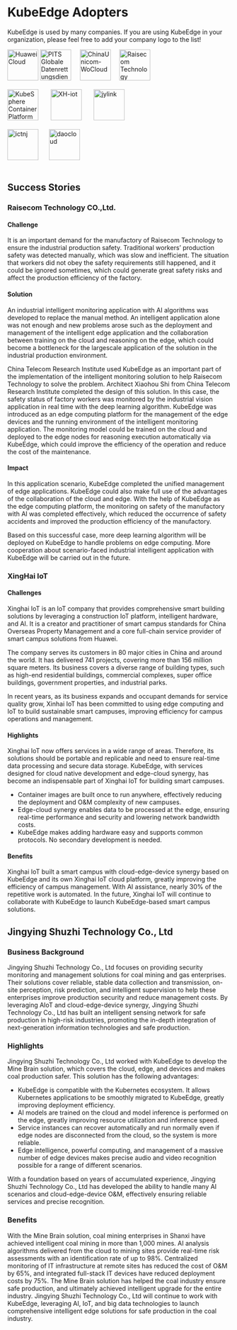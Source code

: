 # KubeEdge Adopters

KubeEdge is used by many companies. If you are using KubeEdge in your organization, please feel free to add your company logo to the list!

<a href="https://www.huaweicloud.com/en-us/product/ief.html" border="0" target="_blank"><img alt="HuaweiCloud" src="docs/adopters/huawei-cloud.png" height="70"></a>
<a href="https://www.pitsdatenrettung.de/" border="0" target="_blank"><img alt="PITS Globale Datenrettungsdienste" src="docs/adopters/pits.svg" height="70"></a> &nbsp; &nbsp;
<a href="https://cucc.wocloud.cn/" border="0" target="_blank"><img alt="ChinaUnicom-WoCloud" src="docs/adopters/china-unicom-wocloud.png" height="70"></a> &nbsp; &nbsp;
<a href="https://www.raisecom.com/" border="0" target="_blank"><img alt="Raisecom Technology" src="docs/adopters/raisecom-technology.png" height="70"></a> &nbsp; &nbsp; &nbsp;<br/><br/>
<a href="https://kubesphere.io" border="0" target="_blank"><img alt="KubeSphere Container Platform" src="docs/adopters/kubesphere-logo.png" height="70"></a> &nbsp; &nbsp; &nbsp;
<a href="http://xh-iot.net/" border="0" target="_blank"><img alt="XH-iot" src="docs/adopters/xh-iot.png" height="70"></a> &nbsp; &nbsp; &nbsp;
<a href="http://www.jylink.com/" border="0" target="_blank"><img alt="jylink" src="docs/adopters/jylink.png" height="70"></a> &nbsp; &nbsp; &nbsp;<br/><br/>
<a href="http://www.ictnj.ac.cn/" border="0" target="_blank"><img alt="ictnj" src="docs/adopters/ictnj.svg " height="70"></a>&nbsp; &nbsp; &nbsp;
<a href="https://www.daocloud.io/" border="0" target="_blank"><img alt="daocloud" src="docs/adopters/daocloud.svg " height="70"></a>&nbsp; &nbsp; &nbsp;<br/><br/>

## Success Stories

### Raisecom Technology CO.,Ltd.

#### Challenge

It is an important demand for the manufactory of Raisecom Technology to ensure the industrial production safety. Traditional workers’ production safety was detected manually, which was slow and inefficient. The situation that workers did not obey the safety requirements still happened, and it could be ignored sometimes, which could generate great safety risks and affect the production efficiency of the factory.



#### Solution

An industrial intelligent monitoring application with AI algorithms was developed to replace the manual method. An intelligent application alone was not enough and new problems arose such as the deployment and management of the intelligent edge application and the collaboration between training on the cloud and reasoning on the edge, which could become a bottleneck for the largescale application of the solution in the industrial production environment.

China Telecom Research Institute used KubeEdge as an important part of the implementation of the intelligent monitoring solution to help Raisecom Technology to solve the problem. Architect Xiaohou Shi from China Telecom Research Institute completed the design of this solution. In this case, the safety status of factory workers was monitored by the industrial vision application in real time with the deep learning algorithm. KubeEdge was introduced as an edge computing platform for the management of the edge devices and the running environment of the intelligent monitoring application. The monitoring model could be trained on the cloud and deployed to the edge nodes for reasoning execution automatically via KubeEdge, which could improve the efficiency of the operation and reduce the cost of the maintenance.



#### Impact

In this application scenario, KubeEdge completed the unified management of edge applications. KubeEdge could also make full use of the advantages of the collaboration of the cloud and edge. With the help of KubeEdge as the edge computing platform, the monitoring on safety of the manufactory with AI was completed effectively, which reduced the occurrence of safety accidents and improved the production efficiency of the manufactory.

Based on this successful case, more deep learning algorithm will be deployed on KubeEdge to handle problems on edge computing. More cooperation about scenario-faced industrial intelligent application with KubeEdge will be carried out in the future.

### XingHai IoT

#### Challenges
Xinghai IoT is an IoT company that provides comprehensive smart building solutions by leveraging a construction IoT platform, intelligent hardware, and AI. It is a creator and practitioner of smart campus standards for China Overseas Property Management and a core full-chain service provider of smart campus solutions from Huawei.

The company serves its customers in 80 major cities in China and around the world. It has delivered 741 projects, covering more than 156 million square meters. Its business covers a diverse range of building types, such as high-end residential buildings, commercial complexes, super office buildings, government properties, and industrial parks.

In recent years, as its business expands and occupant demands for service quality grow, Xinhai IoT has been committed to using edge computing and IoT to build sustainable smart campuses, improving efficiency for campus operations and management.

#### Highlights
Xinghai IoT now offers services in a wide range of areas. Therefore, its solutions should be portable and replicable and need to ensure real-time data processing and secure data storage. KubeEdge, with services designed for cloud native development and edge-cloud synergy, has become an indispensable part of Xinghai IoT for building smart campuses.
+ Container images are built once to run anywhere, effectively reducing the deployment and O&M complexity of new campuses.
+ Edge-cloud synergy enables data to be processed at the edge, ensuring real-time performance and security and lowering network bandwidth costs.
+ KubeEdge makes adding hardware easy and supports common protocols. No secondary development is needed.

#### Benefits
Xinghai IoT built a smart campus with cloud-edge-device synergy based on KubeEdge and its own Xinghai IoT cloud platform, greatly improving the efficiency of campus management. With AI assistance, nearly 30% of the repetitive work is automated. In the future, Xinghai IoT will continue to collaborate with KubeEdge to launch KubeEdge-based smart campus solutions.


## Jingying Shuzhi Technology Co., Ltd

### Business Background
Jingying Shuzhi Technology Co., Ltd focuses on providing security monitoring and management solutions for coal mining and gas enterprises. Their solutions cover reliable, stable data collection and transmission, on-site perception, risk prediction, and intelligent supervision to help these enterprises improve production security and reduce management costs. By leveraging AIoT and cloud-edge-device synergy, Jingying Shuzhi Technology Co., Ltd has built an intelligent sensing network for safe production in high-risk industries, promoting the in-depth integration of next-generation information technologies and safe production.

### Highlights
Jingying Shuzhi Technology Co., Ltd worked with KubeEdge to develop the Mine Brain solution, which covers the cloud, edge, and devices and makes coal production safer. This solution has the following advantages:
+ KubeEdge is compatible with the Kubernetes ecosystem. It allows Kubernetes applications to be smoothly migrated to KubeEdge, greatly improving deployment efficiency.
+ AI models are trained on the cloud and model inference is performed on the edge, greatly improving resource utilization and inference speed.
+ Service instances can recover automatically and run normally even if edge nodes are disconnected from the cloud, so the system is more reliable.
+ Edge intelligence, powerful computing, and management of a massive number of edge devices makes precise audio and video recognition possible for a range of different scenarios.

With a foundation based on years of accumulated experience, Jingying Shuzhi Technology Co., Ltd has developed the ability to handle many AI scenarios and cloud-edge-device O&M, effectively ensuring reliable services and precise recognition.

### Benefits
With the Mine Brain solution, coal mining enterprises in Shanxi have achieved intelligent coal mining in more than 1,000 mines. AI analysis algorithms delivered from the cloud to mining sites provide real-time risk assessments with an identification rate of up to 98%. Centralized monitoring of IT infrastructure at remote sites has reduced the cost of O&M by 65%, and integrated full-stack IT devices have reduced deployment costs by 75%. The Mine Brain solution has helped the coal industry ensure safe production, and ultimately achieved intelligent upgrade for the entire industry.
Jingying Shuzhi Technology Co., Ltd will continue to work with KubeEdge, leveraging AI, IoT, and big data technologies to launch comprehensive intelligent edge solutions for safe production in the coal industry.
